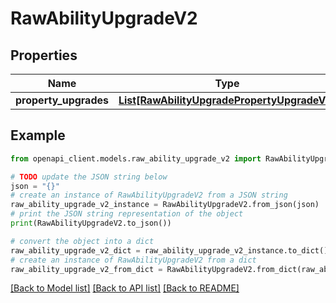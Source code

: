 # RawAbilityUpgradeV2


## Properties

Name | Type | Description | Notes
------------ | ------------- | ------------- | -------------
**property_upgrades** | [**List[RawAbilityUpgradePropertyUpgradeV2]**](RawAbilityUpgradePropertyUpgradeV2.md) |  | [optional] 

## Example

```python
from openapi_client.models.raw_ability_upgrade_v2 import RawAbilityUpgradeV2

# TODO update the JSON string below
json = "{}"
# create an instance of RawAbilityUpgradeV2 from a JSON string
raw_ability_upgrade_v2_instance = RawAbilityUpgradeV2.from_json(json)
# print the JSON string representation of the object
print(RawAbilityUpgradeV2.to_json())

# convert the object into a dict
raw_ability_upgrade_v2_dict = raw_ability_upgrade_v2_instance.to_dict()
# create an instance of RawAbilityUpgradeV2 from a dict
raw_ability_upgrade_v2_from_dict = RawAbilityUpgradeV2.from_dict(raw_ability_upgrade_v2_dict)
```
[[Back to Model list]](../README.md#documentation-for-models) [[Back to API list]](../README.md#documentation-for-api-endpoints) [[Back to README]](../README.md)


